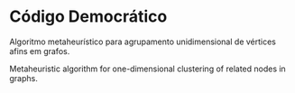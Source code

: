 Código Democrático
=====

Algoritmo metaheurístico para agrupamento unidimensional de vértices afins em grafos.

Metaheuristic algorithm for one-dimensional clustering of related nodes in graphs.